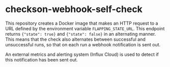 # checkson-webhook-self-check

This repository creates a Docker image that makes an HTTP request to a URL defined by the
environment variable `FLAPPING_STATE_URL`. This endpoint returns `{"state": true}` and 
`{"state": false}` in an alternating manner. This means that the check also alternates
between successful and unsuccessful runs, so that on each run a webhook notification is 
sent out.

An external metrics and alerting system (Influx Cloud) is used to detect if this notification
has been sent out.
